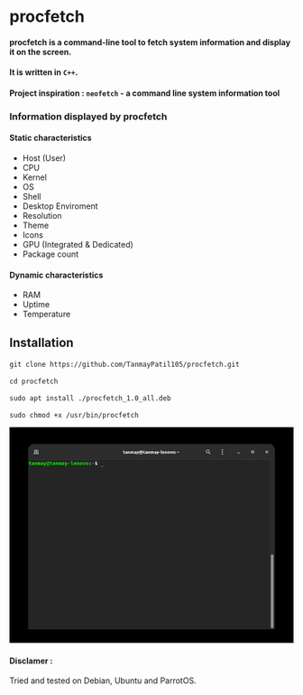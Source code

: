 # procfetch

#### procfetch is a command-line tool to fetch system information and display it on the screen. 
#### It is written in `C++`. 
#### Project inspiration : `neofetch` - a command line system information tool

### Information displayed by procfetch
#### Static characteristics

* Host (User)
* CPU
* Kernel
* OS
* Shell
* Desktop Enviroment
* Resolution
* Theme
* Icons
* GPU (Integrated & Dedicated)
* Package count

#### Dynamic characteristics
* RAM
* Uptime
* Temperature

## Installation

```
git clone https://github.com/TanmayPatil105/procfetch.git
 ```

```
cd procfetch
```

 ```
sudo apt install ./procfetch_1.0_all.deb
```
```
sudo chmod +x /usr/bin/procfetch
```


![](./images/tty.gif)


#### Disclamer :
Tried and tested on Debian, Ubuntu and ParrotOS.
